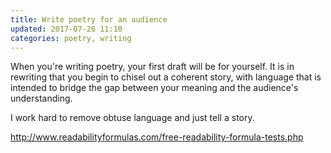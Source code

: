 ```yaml
---
title: Write poetry for an audience
updated: 2017-07-26 11:10
categories: poetry, writing
---
```


When you're writing poetry, your first draft will be for yourself. It is in rewriting that you begin to chisel out a coherent story, with language that is intended to bridge the gap between your meaning and the audience's understanding.

I work hard to remove obtuse language and just tell a story.

http://www.readabilityformulas.com/free-readability-formula-tests.php